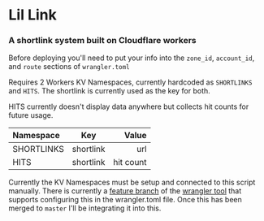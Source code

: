 # Lil Link
### A shortlink system built on Cloudflare workers

Before deploying you'll need to put your info into the `zone_id`, `account_id`, and `route` sections of `wrangler.toml`

Requires 2 Workers KV Namespaces, currently hardcoded as `SHORTLINKS` and `HITS`.
The shortlink is currently used as the key for both.

HITS currently doesn't display data anywhere but collects hit counts for future usage.


| Namespace  |    Key    |     Value |
| :--------- | :-------: | --------: |
| SHORTLINKS | shortlink |       url |
| HITS       | shortlink | hit count |


Currently the KV Namespaces must be setup and connected to this script manually. There is currently a 
<a href="https://github.com/cloudflare/wrangler/tree/feat-better-kv">feature branch</a> of the <a href="https://github.com/cloudflare/wrangler">wrangler tool</a> that supports configuring this in the wrangler.toml file. Once this has been merged to `master` I'll be integrating it into this.